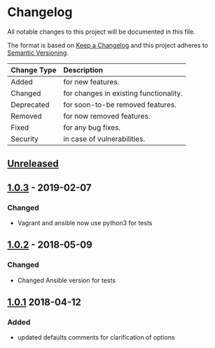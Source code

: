 # Changelog

All notable changes to this project will be documented in this file.

The format is based on [Keep a Changelog](http://keepachangelog.com/en/1.0.0/)
and this project adheres to [Semantic Versioning](http://semver.org/spec/v2.0.0.html).

| Change Type   | Description                            |
| :------------ | :------------------------------------- |
| Added         | for new features.                      |
| Changed       | for changes in existing functionality. |
| Deprecated    | for soon-to-be removed features.       |
| Removed       | for now removed features.              |
| Fixed         | for any bug fixes.                     |
| Security      | in case of vulnerabilities.            |

## [Unreleased]

## [1.0.3] - 2019-02-07

### Changed

- Vagrant and ansible now use python3 for tests

## [1.0.2] - 2018-05-09

### Changed

- Changed Ansible version for tests

## [1.0.1] 2018-04-12

### Added

- updated defaults comments for clarification of options

[Unreleased]: https://github.com/joshuacherry/ansible-role-sudo/compare/1.0.3...HEAD
[1.0.3]: https://github.com/joshuacherry/ansible-role-sudo/compare/1.0.2...1.0.3
[1.0.2]: https://github.com/joshuacherry/ansible-role-sudo/compare/1.0.1...1.0.2
[1.0.1]: https://github.com/joshuacherry/ansible-role-sudo/compare/1.0.0...1.0.1